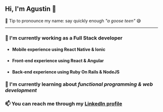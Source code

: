 ## Hi, I'm Agustin 👋
💬 Tip to pronounce my name: say quickly enough *"a goose teen"* 😅

---

### 🔭 I'm currently working as a Full Stack developer

- #### Mobile experience using React Native & Ionic

- #### Front-end experience using React & Angular

- #### Back-end experience using Ruby On Rails & NodeJS

### 🌱 I'm currently learning about *functional programming & web development*

### 📫 You can reach me through my [LinkedIn profile](https://www.linkedin.com/in/agustin-pomies/)
